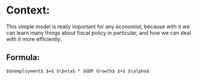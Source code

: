 # Context:

This simple model is really important for any economist, because with it we can learn many things about fiscal policy in particular, and how we can deal with it more efficiently.
## Formula:

```
$Unemployment$ $=$ $\beta$ * $GDP Growth$ $+$ $\alpha$
```
